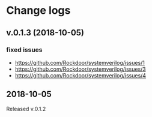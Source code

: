 # Change logs
## v.0.1.3 (2018-10-05)
### fixed issues
* https://github.com/Rockdoor/systemverilog/issues/1
* https://github.com/Rockdoor/systemverilog/issues/3
* https://github.com/Rockdoor/systemverilog/issues/4

## 2018-10-05
Released v.0.1.2
